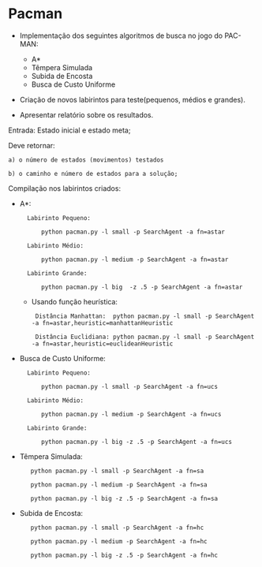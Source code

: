 # Pacman

- Implementação dos seguintes algoritmos de busca no jogo do PAC-MAN:
    - A*
    - Têmpera Simulada
    - Subida de Encosta
    - Busca de Custo Uniforme

- Criação de novos labirintos para teste(pequenos, médios e grandes).

- Apresentar relatório sobre os resultados.

Entrada: Estado inicial e estado meta;

Deve retornar: 

    a) o número de estados (movimentos) testados

    b) o caminho e número de estados para a solução;


Compilação nos labirintos criados:

- A*:

        Labirinto Pequeno: 
        
            python pacman.py -l small -p SearchAgent -a fn=astar

        Labirinto Médio:
        
            python pacman.py -l medium -p SearchAgent -a fn=astar

        Labirinto Grande: 
        
            python pacman.py -l big  -z .5 -p SearchAgent -a fn=astar

     - Usando função heurística:

            Distância Manhattan:  python pacman.py -l small -p SearchAgent -a fn=astar,heuristic=manhattanHeuristic

            Distância Euclidiana: python pacman.py -l small -p SearchAgent -a fn=astar,heuristic=euclideanHeuristic


- Busca de Custo Uniforme: 

        Labirinto Pequeno: 
        
            python pacman.py -l small -p SearchAgent -a fn=ucs

        Labirinto Médio:
        
            python pacman.py -l medium -p SearchAgent -a fn=ucs

        Labirinto Grande: 
        
            python pacman.py -l big -z .5 -p SearchAgent -a fn=ucs

- Têmpera Simulada:
    
         python pacman.py -l small -p SearchAgent -a fn=sa
    
         python pacman.py -l medium -p SearchAgent -a fn=sa
    
         python pacman.py -l big -z .5 -p SearchAgent -a fn=sa

- Subida de Encosta:
    
         python pacman.py -l small -p SearchAgent -a fn=hc
    
         python pacman.py -l medium -p SearchAgent -a fn=hc
    
         python pacman.py -l big -z .5 -p SearchAgent -a fn=hc
    
